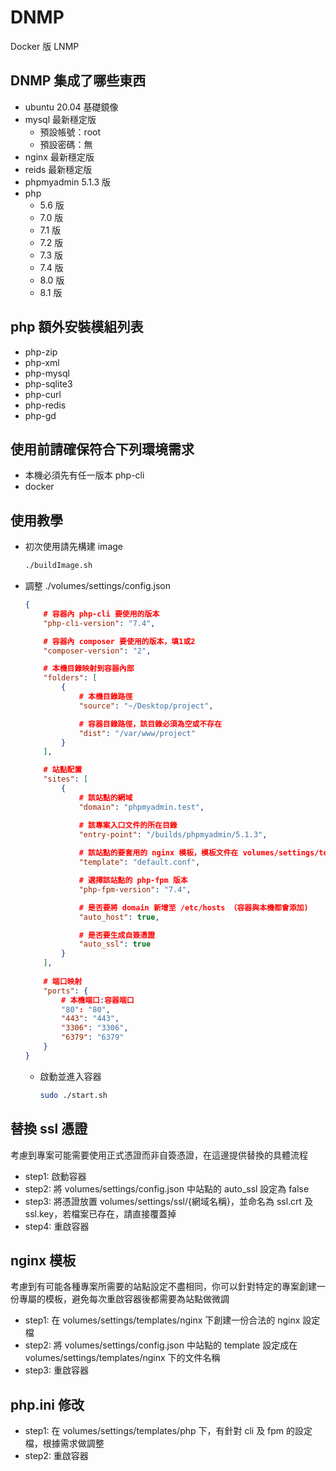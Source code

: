 # DNMP
Docker 版 LNMP

## DNMP 集成了哪些東西
- ubuntu 20.04 基礎鏡像
- mysql 最新穩定版
    - 預設帳號：root
    - 預設密碼：無
- nginx 最新穩定版
- reids 最新穩定版
- phpmyadmin 5.1.3 版
- php
    - 5.6 版
    - 7.0 版
    - 7.1 版
    - 7.2 版
    - 7.3 版
    - 7.4 版
    - 8.0 版
    - 8.1 版

## php 額外安裝模組列表
- php-zip
- php-xml 
- php-mysql 
- php-sqlite3
- php-curl
- php-redis
- php-gd

## 使用前請確保符合下列環境需求
- 本機必須先有任一版本 php-cli
- docker

## 使用教學
- 初次使用請先構建 image
    ```bash
    ./buildImage.sh
    ```
- 調整 ./volumes/settings/config.json
    ```json
    {
        # 容器內 php-cli 要使用的版本
        "php-cli-version": "7.4",

        # 容器內 composer 要使用的版本，填1或2
        "composer-version": "2", 

        # 本機目錄映射到容器內部
        "folders": [
            {
                # 本機目錄路徑
                "source": "~/Desktop/project",

                # 容器目錄路徑，該目錄必須為空或不存在
                "dist": "/var/www/project"
            }
        ],

        # 站點配置
        "sites": [
            {
                # 該站點的網域
                "domain": "phpmyadmin.test",

                # 該專案入口文件的所在目錄
                "entry-point": "/builds/phpmyadmin/5.1.3",
                
                # 該站點的要套用的 nginx 模板，模板文件在 volumes/settings/templates/nginx 下
                "template": "default.conf",

                # 選擇該站點的 php-fpm 版本
                "php-fpm-version": "7.4",

                # 是否要將 domain 新增至 /etc/hosts （容器與本機都會添加)
                "auto_host": true,

                # 是否要生成自簽憑證
                "auto_ssl": true
            }
        ],
        
        # 端口映射
        "ports": {
            # 本機端口:容器端口
            "80": "80",
            "443": "443",
            "3306": "3306",
            "6379": "6379"
        }
    }
    ```
    - 啟動並進入容器
        ```bash
        sudo ./start.sh
        ```

## 替換 ssl 憑證
考慮到專案可能需要使用正式憑證而非自簽憑證，在這邊提供替換的具體流程
- step1: 啟動容器
- step2: 將 volumes/settings/config.json 中站點的 auto_ssl 設定為 false
- step3: 將憑證放置 volumes/settings/ssl/{網域名稱}，並命名為 ssl.crt 及 ssl.key，若檔案已存在，請直接覆蓋掉
- step4: 重啟容器

## nginx 模板
考慮到有可能各種專案所需要的站點設定不盡相同，你可以針對特定的專案創建一份專屬的模板，避免每次重啟容器後都需要為站點做微調
- step1: 在 volumes/settings/templates/nginx 下創建一份合法的 nginx 設定檔
- step2: 將 volumes/settings/config.json 中站點的 template 設定成在 volumes/settings/templates/nginx 下的文件名稱
- step3: 重啟容器

## php.ini 修改
- step1: 在 volumes/settings/templates/php 下，有針對 cli 及 fpm 的設定檔，根據需求做調整
- step2: 重啟容器
